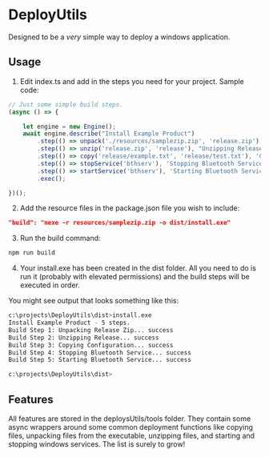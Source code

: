 # DeployUtils
Designed to be a *very* simple way to deploy a windows application. 

## Usage

1. Edit index.ts and add in the steps you need for your project. Sample code:

```typescript
// Just some simple build steps.
(async () => {

    let engine = new Engine();
    await engine.describe("Install Example Product")
        .step(() => unpack('./resources/samplezip.zip', 'release.zip'), "Unpacking Release Zip")
        .step(() => unzip('release.zip', 'release'), "Unzipping Release")
        .step(() => copy('release/example.txt', 'release/test.txt'), 'Copying Configuration')
        .step(() => stopService('bthserv'), 'Stopping Bluetooth Service')
        .step(() => startService('bthserv'), 'Starting Bluetooth Service')
        .exec();

})();
```

2. Add the resource files in the package.json file you wish to include:

```json
"build": "nexe -r resources/samplezip.zip -o dist/install.exe"
```

3. Run the build command:
```bash
npm run build
```

4. Your install.exe has been created in the dist folder. All you need to do is run it (probably with elevated permissions) and the build steps will be executed in order.

You might see output that looks something like this:
```bash
c:\projects\DeployUtils\dist>install.exe
Install Example Product - 5 steps.
Build Step 1: Unpacking Release Zip... success
Build Step 2: Unzipping Release... success
Build Step 3: Copying Configuration... success
Build Step 4: Stopping Bluetooth Service... success
Build Step 5: Starting Bluetooth Service... success

c:\projects\DeployUtils\dist>
```

## Features
All features are stored in the deploysUtils/tools folder.  They contain some async wrappers around some common deployment functions like copying files, unpacking files from the executable, unzipping files, and starting and stopping windows services.  The list is surely to grow!